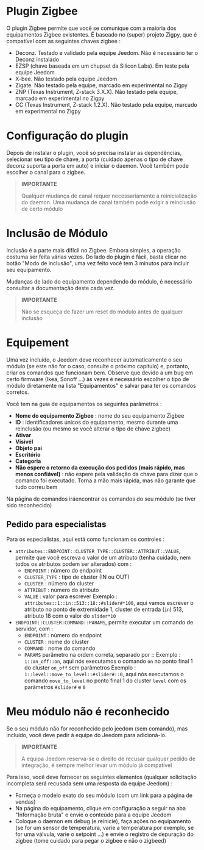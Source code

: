 # Plugin Zigbee

O plugin Zigbee permite que você se comunique com a maioria dos equipamentos Zigbee existentes. É baseado no (super) projeto Zigpy, que é compatível com as seguintes chaves zigbee :

- Deconz. Testado e validado pela equipe Jeedom. Não é necessário ter o Deconz instalado
- EZSP (chave baseada em um chupset da Silicon Labs). Em teste pela equipe Jeedom
- X-bee. Não testado pela equipe Jeedom
- Zigate. Não testado pela equipe, marcado em experimental no Zigpy
- ZNP (Texas Instrument, Z-stack 3.X.X). Não testado pela equipe, marcado em experimental no Zigpy
- CC (Texas Instrument, Z-stack 1.2.X). Não testado pela equipe, marcado em experimental no Zigpy

# Configuração do plugin

Depois de instalar o plugin, você só precisa instalar as dependências, selecionar seu tipo de chave, a porta (cuidado apenas o tipo de chave deconz suporta a porta em auto) e iniciar o daemon. Você também pode escolher o canal para o zigbee.

>**IMPORTANTE**
>
>Qualquer mudança de canal requer necessariamente a reinicialização do daemon. Uma mudança de canal também pode exigir a reinclusão de certo módulo


# Inclusão de Módulo

Inclusão é a parte mais difícil no Zigbee. Embora simples, a operação costuma ser feita várias vezes. Do lado do plugin é fácil, basta clicar no botão "Modo de inclusão", uma vez feito você tem 3 minutos para incluir seu equipamento.

Mudanças de lado do equipamento dependendo do módulo, é necessário consultar a documentação deste cada vez.

>**IMPORTANTE**
>
>Não se esqueça de fazer um reset do módulo antes de qualquer inclusão

# Equipement

Uma vez incluído, o Jeedom deve reconhecer automaticamente o seu módulo (se este não for o caso, consulte o próximo capítulo) e, portanto, criar os comandos que funcionam bem. Observe que devido a um bug em certo firmware (Ikea, Sonoff ...) às vezes é necessário escolher o tipo de módulo diretamente na lista "Equipamentos" e salvar para ter os comandos corretos.

Você tem na guia de equipamentos os seguintes parâmetros :

- **Nome do equipamento Zigbee** : nome do seu equipamento Zigbee
- **ID** : identificadores únicos do equipamento, mesmo durante uma reinclusão (ou mesmo se você alterar o tipo de chave zigbee)
- **Ativar**
- **Visivél**
- **Objeto pai**
- **Escritório**
- **Categoria**
- **Não espere o retorno da execução dos pedidos (mais rápido, mas menos confiável)** : não espere pela validação da chave para dizer que o comando foi executado. Torna a mão mais rápida, mas não garante que tudo correu bem

Na página de comandos iráencontrar os comandos do seu módulo (se tiver sido reconhecido)

## Pedido para especialistas

Para os especialistas, aqui está como funcionam os controles :

- ``attributes::ENDPOINT::CLUSTER_TYPE::CLUSTER::ATTRIBUT::VALUE``, permite que você escreva o valor de um atributo (tenha cuidado, nem todos os atributos podem ser alterados) com :
  - ``ENDPOINT`` : número do endpoint
  - ``CLUSTER_TYPE`` : tipo de cluster (IN ou OUT)
  - ``CLUSTER`` : número do cluster
  - ``ATTRIBUT`` : número do atributo
  - ``VALUE`` : valor para escrever
Exemplo : ``attributes::1::in::513::18::#slider#*100``, aqui vamos escrever o atributo no ponto de extremidade 1, cluster de entrada (``in``) 513, atributo 18 com o valor do ``slider*10``
- ``ENDPOINT::CLUSTER:COMMAND::PARAMS``, permite executar um comando de servidor, com :
  - ``ENDPOINT`` : número do endpoint
  - ``CLUSTER`` : nome do cluster
  - ``COMMAND`` : nome do comando
  - ``PARAMS`` parâmetro na ordem correta, separado por ::
Exemplo : ``1::on_off::on``, aqui nós executamos o comando ``on`` no ponto final 1 do cluster ``on_off`` sem parâmetros
Exemplo : ``1::level::move_to_level::#slider#::0``, aqui nós executamos o comando ``move_to_level`` no ponto final 1 do cluster ``level`` com os parâmetros ``#slider#`` e ``0``

# Meu módulo não é reconhecido

Se o seu módulo não for reconhecido pelo jeedom (sem comando), mas incluído, você deve pedir à equipe do Jeedom para adicioná-lo.

>**IMPORTANTE**
>
>A equipa Jeedom reserva-se o direito de recusar qualquer pedido de integração, é sempre melhor levar um módulo já compatível

Para isso, você deve fornecer os seguintes elementos (qualquer solicitação incompleta será recusada sem uma resposta da equipe Jeedom) :

- Forneça o modelo exato do seu módulo (com um link para a página de vendas)
- Na página do equipamento, clique em configuração a seguir na aba "Informação bruta" e envie o conteúdo para a equipe Jeedom
- Coloque o daemon em debug (e reinicie), faça ações no equipamento (se for um sensor de temperatura, varie a temperatura por exemplo, se for uma válvula, varie o setpoint ...) e envie o registro de depuração do zigbee (tome cuidado para pegar o zigbee e não o zigbeed)
